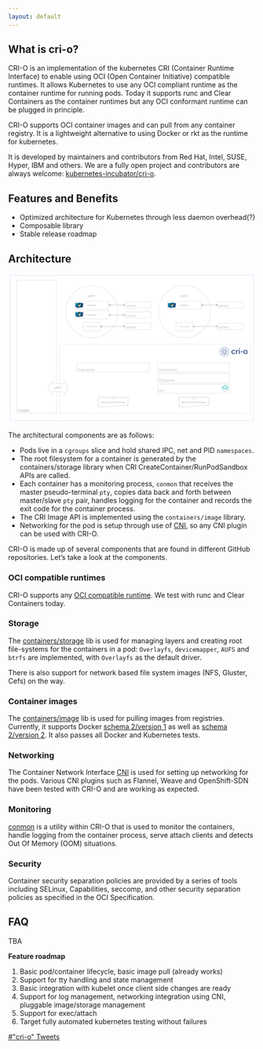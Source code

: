 ```yaml
---
layout: default
---
```


## What is cri-o?

CRI-O is an implementation of the kubernetes CRI (Container Runtime Interface) to enable using
OCI (Open Container Initiative) compatible runtimes. It allows Kubernetes to use any OCI compliant
runtime as the container runtime for running pods. Today it supports runc and Clear Containers
as the container runtimes but any OCI conformant runtime can be plugged in principle.

CRI-O supports OCI container images and can pull from any container registry.
It is a lightweight alternative to using Docker or rkt as the runtime for kubernetes.

It is developed by maintainers and contributors from Red Hat, Intel, SUSE, Hyper, IBM and others.
We are a fully open project and contributors are always welcome: [kubernetes-incubator/cri-o](https://github.com/kubernetes-incubator/cri-o).

<script type="text/javascript" src="https://asciinema.org/a/124131.js" id="asciicast-124131" async></script>

## Features and Benefits

* Optimized architecture for Kubernetes through less daemon overhead(?)
* Composable library
* Stable release roadmap

## Architecture

![CRI-O architecture](assets/images/architecture.png)

The architectural components are as follows:

- Pods live in a `cgroups` slice and hold shared IPC, net and PID `namespaces`.
- The root filesystem for a container is generated by the containers/storage library when CRI CreateContainer/RunPodSandbox APIs are called.
- Each container has a monitoring process, `conmon` that receives the master pseudo-terminal `pty`, copies data back and forth between master/slave `pty` pair, handles logging for the container and records the exit code for the container process.
- The CRI Image API is implemented using the `containers/image` library.
- Networking for the pod is setup through use of [CNI](https://github.com/containernetworking/cni), so any CNI plugin can be used with CRI-O.

CRI-O is made up of several components that are found in different GitHub repositories.
Let’s take a look at the components.  

### OCI compatible runtimes

CRI-O supports any [OCI compatible runtime](https://github.com/opencontainers/runtime-tools).
We test with runc and Clear Containers today.

### Storage

The [containers/storage](https://github.com/containers/storage) lib is used for managing layers
and creating root file-systems for the containers in a pod: `Overlayfs`, `devicemapper`, `AUFS` and `btrfs`
are implemented, with `Overlayfs` as the default driver.

There is also support for network based file system images (NFS, Gluster, Cefs) on the way.

### Container images

The [containers/image](https://github.com/containers/image) lib is used for pulling images from registries.
Currently, it supports Docker [schema 2/version 1](https://docs.docker.com/registry/spec/manifest-v2-1/)
as well as [schema 2/version 2](https://docs.docker.com/registry/spec/manifest-v2-2/).
It also passes all Docker and Kubernetes tests.

### Networking
The Container Network Interface [CNI](https://github.com/containernetworking/cni) is used for setting up networking for the pods.
Various CNI plugins such as Flannel, Weave and OpenShift-SDN have been tested with CRI-O and are working as expected.

### Monitoring

[conmon](https://github.com/kubernetes-incubator/cri-o/tree/master/conmon) is a utility within CRI-O that is used to
monitor the containers, handle logging from the container process, serve attach clients and detects Out Of Memory (OOM)
situations.

### Security

Container security separation policies are provided by a series of tools including SELinux, Capabilities, seccomp,
and other security separation policies as specified in the OCI Specification.

## FAQ

TBA

**Feature roadmap**

1. Basic pod/container lifecycle, basic image pull (already works)
1. Support for tty handling and state management
1. Basic integration with kubelet once client side changes are ready
1. Support for log management, networking integration using CNI, pluggable image/storage management
1. Support for exec/attach
1. Target fully automated kubernetes testing without failures


<a class="twitter-timeline"  href="https://twitter.com/hashtag/%22cri-o%22" data-widget-id="862337196434632704">#"cri-o" Tweets</a>
<script>!function(d,s,id){var js,fjs=d.getElementsByTagName(s)[0],p=/^http:/.test(d.location)?'http':'https';if(!d.getElementById(id)){js=d.createElement(s);js.id=id;js.src=p+"://platform.twitter.com/widgets.js";fjs.parentNode.insertBefore(js,fjs);}}(document,"script","twitter-wjs");</script>
